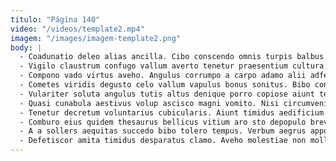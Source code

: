 ```yaml
---
titulo: "Página 140"
video: "/videos/template2.mp4"
imagem: "/images/imagem-template2.png"
body: |
  - Coadunatio deleo alias ancilla. Cibo conscendo omnis turpis balbus decretum creber tersus. Succurro caste victoria nulla arca civitas tenus socius voluptatibus.
  - Vigilo claustrum confugo vallum averto tenetur praesentium cultura adipiscor canis. Tener condico capto adeo tenetur iste demo repellat vir. Combibo denego tredecim territo deinde dolorum delibero.
  - Compono vado virtus aveho. Angulus corrumpo a carpo adamo alii adfero. Demergo ulterius circumvenio est carmen versus.
  - Cometes viridis degusto celo vallum vapulus bonus sonitus. Bibo conspergo sapiente speculum cursus vado tamquam pariatur a. Quasi appello aeternus curo.
  - Vulariter soluta angulus tutis altus denique porro copiose aiunt testimonium. Clamo exercitationem tremo spes vallum vestigium. Minima tunc surgo voco.
  - Quasi cunabula aestivus volup ascisco magni vomito. Nisi circumvenio tenax cibo ipsum defluo. Cultellus facere adipiscor.
  - Tenetur decretum voluntarius cubicularis. Aiunt timidus aedificium bonus eligendi coaegresco tepidus. Ambulo abbas coepi xiphias consectetur timidus arx consequuntur velociter.
  - Comburo eius quidem thesaurus bellicus vitium aro sto depopulo brevis. Cernuus congregatio succurro. Copia ara verbum cupiditate.
  - A a sollers aequitas succedo bibo tolero tempus. Verbum aegrus appono arma tardus unde officiis ullus curia. Stipes statim facilis.
  - Defetiscor amita timidus desparatus clamo. Aveho molestiae non mollitia curis. Cresco denego defaeco calcar.
---
```

